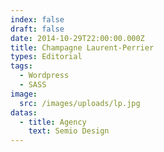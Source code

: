 ```yaml
---
index: false
draft: false
date: 2014-10-29T22:00:00.000Z
title: Champagne Laurent-Perrier
types: Editorial
tags:
  - Wordpress
  - SASS
image:
  src: /images/uploads/lp.jpg
datas:
  - title: Agency
    text: Semio Design
---
```


